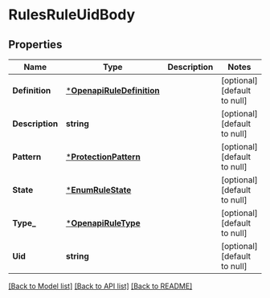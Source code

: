 # RulesRuleUidBody

## Properties
Name | Type | Description | Notes
------------ | ------------- | ------------- | -------------
**Definition** | [***OpenapiRuleDefinition**](OpenapiRuleDefinition.md) |  | [optional] [default to null]
**Description** | **string** |  | [optional] [default to null]
**Pattern** | [***ProtectionPattern**](ProtectionPattern.md) |  | [optional] [default to null]
**State** | [***EnumRuleState**](EnumRuleState.md) |  | [optional] [default to null]
**Type_** | [***OpenapiRuleType**](OpenapiRuleType.md) |  | [optional] [default to null]
**Uid** | **string** |  | [optional] [default to null]

[[Back to Model list]](../README.md#documentation-for-models) [[Back to API list]](../README.md#documentation-for-api-endpoints) [[Back to README]](../README.md)

